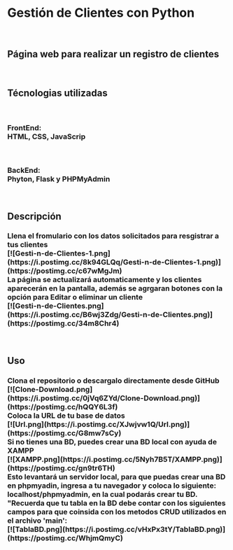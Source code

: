 <h1>Gestión de Clientes con Python</h1>
</br>
<h2>Página web para realizar un registro de clientes</h2>
</br>
<h2>Técnologias utilizadas</h2>
</br>
<h3>
    <b>FrontEnd:</b>
    <br>
    HTML, CSS, JavaScrip
</h3>
</br>
<h3>
    <b>BackEnd:</b> 
    <br>
    Phyton, Flask y PHPMyAdmin
</h3>
<br>
<h2>
    <b>Descripción</b>
    <br>
    <h3>
        Llena el fromulario con los datos solicitados para resgistrar a tus clientes
        <br>
        [![Gesti-n-de-Clientes-1.png](https://i.postimg.cc/8k94GLQq/Gesti-n-de-Clientes-1.png)](https://postimg.cc/c67wMgJm)
        <br>
        La página se actualizará automaticamente y los clientes aparecerán en la pantalla, además se agrgaran botones con la opción para <b>Editar</b> o <b>eliminar</b> un cliente
        <br>
        [![Gesti-n-de-Clientes.png](https://i.postimg.cc/B6wj3Zdg/Gesti-n-de-Clientes.png)](https://postimg.cc/34m8Chr4)
    </h3>
</h2>
<br>
<h2>
    <b>Uso</b>
    </br>
    <h3>
        Clona el repositorio o descargalo directamente desde GitHub 
        <br>
        [![Clone-Download.png](https://i.postimg.cc/0jVq6ZYd/Clone-Download.png)](https://postimg.cc/hQQY6L3f)
        <br>
        Coloca la URL de tu base de datos
        <br>
        [![Url.png](https://i.postimg.cc/XJwjvw1Q/Url.png)](https://postimg.cc/G8mw7sCy)
        <br>
        <b>Si no tienes una BD, puedes crear una BD local con ayuda de XAMPP</b>
        <br>
        [![XAMPP.png](https://i.postimg.cc/5Nyh7B5T/XAMPP.png)](https://postimg.cc/gn9tr6TH)
        <br>
        Esto levantará un servidor local, para que puedas crear una BD en <b>phpmyadin</b>, ingresa a tu navegador y coloca lo siguiente: <b>localhost/phpmyadmin</b>, en la cual podarás crear tu BD. "Recuerda que tu tabla en la BD debe contar con los siguientes campos para que coinsida con los metodos CRUD utilizados en el archivo 'main':
        <br>
        [![TablaBD.png](https://i.postimg.cc/vHxPx3tY/TablaBD.png)](https://postimg.cc/WhjmQmyC)
    </h3>
</h2>

